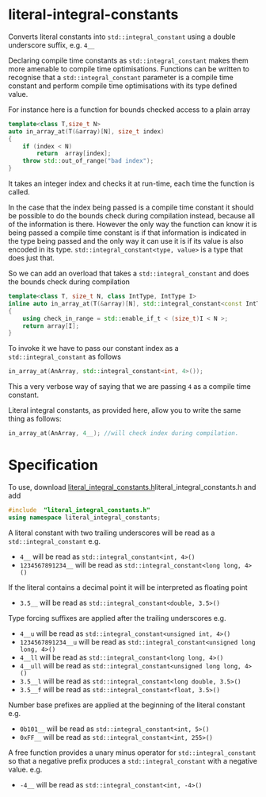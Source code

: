 # literal-integral-constants
Converts literal constants into ```std::integral_constant``` using a double underscore suffix, e.g. ```4__```

Declaring compile time constants as ```std::integral_constant``` makes them more amenable to compile time optimisations. Functions can be written to recognise that a ```std::integral_constant``` parameter is a compile time constant and perform compile time optimisations with its type defined value.

For instance here is a function for bounds checked access to a plain array

```c++
template<class T,size_t N>
auto in_array_at(T(&array)[N], size_t index)
{
	if (index < N)
		return  array[index];
	throw std::out_of_range("bad index");
}
```
It takes an integer index and checks it at run-time, each time the function is called.

In the case that the index being passed is a compile time constant it should be possible to do the bounds check during compilation instead, because all of the information is there. However the only way the function can know it is being passed a compile time constant is if that information is indicated in the type being passed and the only way it can use it is if its value is also encoded in its type.  ```std::integral_constant<type, value>``` is a type that does just that.

So we can add an overload that takes a ```std::integral_constant``` and does the bounds check during compilation
```C++
template<class T, size_t N, class IntType, IntType I>
inline auto in_array_at(T(&array)[N], std::integral_constant<const IntType, I> index)
{
	using check_in_range = std::enable_if_t < (size_t)I < N >;
	return array[I];
}
```
To invoke it we have to pass our constant index as a  ```std::integral_constant``` as follows
```C++
in_array_at(AnArray, std::integral_constant<int, 4>());
```
This a very verbose way of saying that we are passing ```4``` as a compile time constant.

Literal integral constants, as provided here, allow you to write the same thing as follows:
```C++
in_array_at(AnArray, 4__); //will check index during compilation.
``` 
# Specification
To use, download [literal_integral_constants.h](https://github.com/make-cpp-nice/ptr_to_unique/discussions/1)literal_integral_constants.h  and add
```C++
#include  "literal_integral_constants.h" 
using namespace literal_integral_constants;
```
A literal constant with two trailing underscores will be read as a ```std::integral_constant```
e.g. 
+ ```4__``` will be read as ```std::integral_constant<int, 4>()```
+ ```1234567891234__```  will be read as ```std::integral_constant<long long, 4>()```

If the literal contains a decimal point it will be interpreted as floating point 
+ ```3.5__``` will be read as ```std::integral_constant<double, 3.5>()```

Type forcing suffixes are applied after the trailing underscores
e.g.
+ ```4__u``` will be read as ```std::integral_constant<unsigned int, 4>()```
+ ```1234567891234__u```  will be read as ```std::integral_constant<unsigned long long, 4>()```
+ ```4__ll``` will be read as ```std::integral_constant<long long, 4>()```
+ ```4__ull``` will be read as ```std::integral_constant<unsigned long long, 4>()```
+ ```3.5__l``` will be read as ```std::integral_constant<long double, 3.5>()```
+ ```3.5__f``` will be read as ```std::integral_constant<float, 3.5>()```

Number base prefixes are applied at the beginning of the literal constant
e.g. 
+ ```0b101__``` will be read as ```std::integral_constant<int, 5>()```
+ ```0xFF__``` will be read as ```std::integral_constant<int, 255>()```

A free function provides a unary minus operator for ```std::integral_constant``` so that a negative prefix produces a  ```std::integral_constant``` with a negative value.
e.g.
+ ```-4__``` will be read as ```std::integral_constant<int, -4>()```
